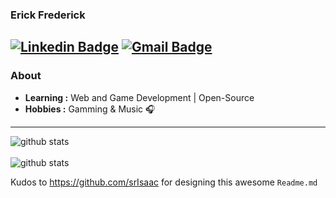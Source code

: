 ### Erick Frederick
[![Linkedin Badge](https://img.shields.io/badge/-Erick_Frederick-blue?style=flat-square&logo=Linkedin&logoColor=white&link=https://www.linkedin.com/in/erick-frederick-c//)](https://www.linkedin.com/in/erick-frederick-c/) [![Gmail Badge](https://img.shields.io/badge/-efrederick.dev@gmail.com-c14438?style=flat-square&logo=Gmail&logoColor=white&link=mailto:efrederick.dev@gmail.com)](mailto:efrederick@gmail.com)
---------------------------------------------------------------------------------------------------------------------------------------------------------------------------------
### About

-  **Learning :** Web and Game Development | Open-Source
-  **Hobbies :** Gamming & Music :headphones:
---------------------------------------------------------------------------------------------------------------------------------------------------------------------------------

![github stats](https://github-readme-stats.vercel.app/api?username=ericodess&show_icons=true&theme=tokyonight)
<br></br>
![github stats](https://github-readme-stats.anuraghazra1.vercel.app/api/top-langs/?username=ericodess&layout=compact&show_icons=true&theme=tokyonight)

Kudos to https://github.com/srIsaac for designing this awesome `Readme.md`
